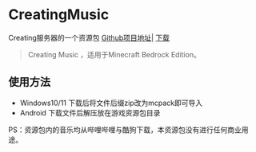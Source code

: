 # CreatingMusic
Creating服务器的一个资源包
[Github项目地址](https://github.com/CatalpaCute/CreatingMusic)|
[下载](https://github.com/CatalpaCute/CreatingMusic/releases/tag/1.3-beta) 
> Creating Music ，适用于Minecraft Bedrock Edition。

## 使用方法
- Windows10/11 下载后将文件后缀zip改为mcpack即可导入
- Android 下载文件后解压放在游戏资源包目录

PS：资源包内的音乐均从哔哩哔哩与酷狗下载，本资源包没有进行任何商业用途。
